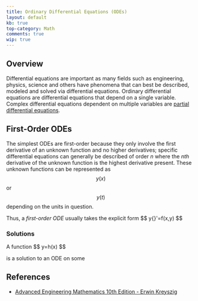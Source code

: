 ```yaml
---
title: Ordinary Differential Equations (ODEs)
layout: default
kb: true
top-category: Math
comments: true
wip: true
---
```


## Overview

Differential equations are important as many fields such as engineering, physics, science and others have phenomena that can best be described, modeled and solved via differential equations. Ordinary differential equations are differential equations that depend on a single variable. Complex differential equations dependent on multiple variables are [partial differential equations](pde).

## First-Order ODEs

The simplest ODEs are first-order because they only involve the first derivative of an unknown function and no higher derivatives; specific differential equations can generally be described of order _n_ where the _nth_ derivative of the unknown function is the highest derivative present. These unknown functions can be represented as $$ y(x) $$ or $$ y(t) $$ depending on the units in question.

Thus, a _first-order ODE_ usually takes the explicit form
\$\$ y{}'=f(x,y) $$

### Solutions

A function \$\$ y=h(x) $$

is a solution to an ODE on some 

## References

* [Advanced Engineering Mathematics 10th Edition - Erwin Kreyszig](https://www.amazon.com/Advanced-Engineering-Mathematics-Enhanced-eText/dp/0470458364)
